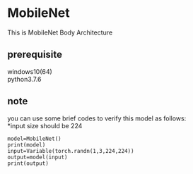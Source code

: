# MobileNet
This is MobileNet Body Architecture

## prerequisite  
windows10(64)  
python3.7.6

## note
you can use some brief codes to verify this model as follows:  
*input size should be 224  
```
model=MobileNet()  
print(model)  
input=Variable(torch.randn(1,3,224,224))  
output=model(input)  
print(output)  
```
        



